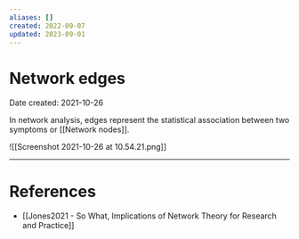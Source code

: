 ```yaml
---
aliases: []
created: 2022-09-07
updated: 2023-09-01
---
```


# Network edges
Date created: 2021-10-26

In network analysis, edges represent the statistical association between two symptoms or [[Network nodes]].

![[Screenshot 2021-10-26 at 10.54.21.png]]

---
# References
* [[Jones2021 - So What, Implications of Network Theory for Research and Practice]]